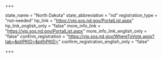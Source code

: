 +++

state_name = "North Dakota"
state_abbreviation = "nd"
registration_type = "not-needed"
hp_link = "https://vip.sos.nd.gov/PortalList.aspx"
hp_link_english_only = "false"
more_info_link = "https://vip.sos.nd.gov/PortalList.aspx"
more_info_link_english_only = "false"
confirm_registration = "https://vip.sos.nd.gov/WhereToVote.aspx?tab=&ptlPKID=&ptlhPKID="
confirm_registration_english_only = "false"

+++